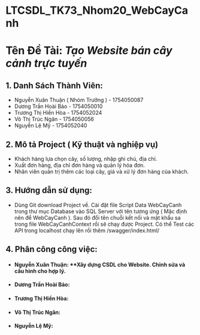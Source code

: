 # LTCSDL_TK73_Nhom20_WebCayCanh

# **Tên Đề Tài:** ***Tạo Website bán cây cảnh trực tuyến***

## **1. Danh Sách Thành Viên:**

- Nguyễn Xuân Thuận ( Nhóm Trưởng )      -   1754050087
- Dương Trần Hoài Bảo                    -   1754050010
- Trương Thị Hiền Hòa                    -   1754052024
- Võ Thị Trúc Ngân                       -   1754050056
- Nguyễn Lệ Mỹ                           -   1754052040

## **2. Mô tả Project ( Kỹ thuật và nghiệp vụ)**
- Khách hàng lựa chọn cây, số lượng, nhập ghi chú, địa chỉ.
- Xuất đơn hàng, địa chỉ đơn hàng và quản lý hóa đơn.
- Nhân viên quản trị thêm các loại cây, giá và xử lý đơn hàng của khách.

## **3. Hướng dẫn sử dụng:**
- Dùng Git download Project về. Cài đặt file Script Data WebCayCanh trong thư mục Database vào SQL Server với tên tương ứng 
( Mặc định nên để WebCayCanh ). Sau đó đổi tên chuỗi kết nối và mật khẩu sa trong file WebCayCanhContext rồi sẽ chạy được Project.
Có thể Test các API trong localhost chạy lên rồi thêm /swagger/index.html/

## **4. Phân công công việc:**
- #### **Nguyễn Xuân Thuận:** **Xây dựng CSDL cho Website. Chỉnh sửa và cấu hình cho hợp lý.

- #### **Dương Trần Hoài Bảo:**

- #### **Trương Thị Hiền Hòa:**

- #### **Võ Thị Trúc Ngân:**

- #### **Nguyễn Lệ Mỹ:**
